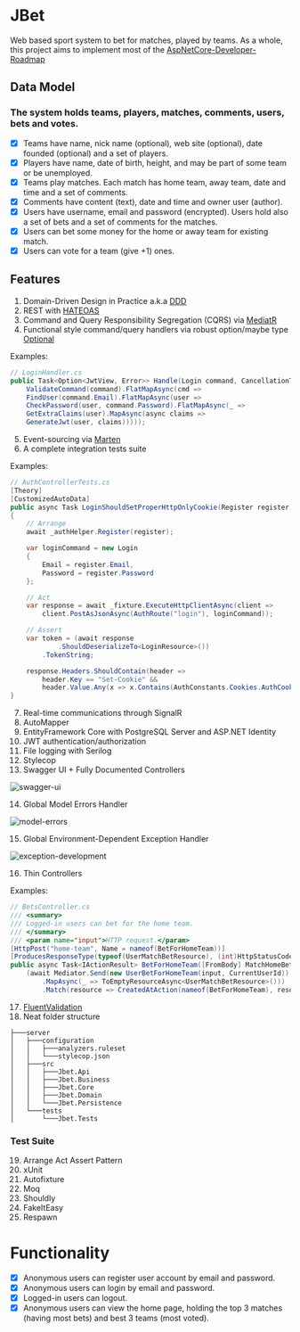 # JBet
Web based sport system to bet for matches, played by teams.
As a whole, this project aims to implement most of the [AspNetCore-Developer-Roadmap](https://github.com/MoienTajik/AspNetCore-Developer-Roadmap)

## Data Model
### The system holds teams, players, matches, comments, users, bets and votes.
- [x] Teams have name, nick name (optional), web site (optional), date founded (optional) and a set of players.
- [x] Players have name, date of birth, height, and may be part of some team or be unemployed.
- [x] Teams play matches. Each match has home team, away team, date and time and a set of comments.
- [x] Comments have content (text), date and time and owner user (author).
- [x] Users have username, email and password (encrypted). Users hold also a set of bets and a set of comments for the matches.
- [x] Users can bet some money for the home or away team for existing match.
- [x] Users can vote for a team (give +1) ones.

## Features
1. Domain-Driven Design in Practice a.k.a [DDD](https://en.wikipedia.org/wiki/Domain-driven_design)
2. REST with [HATEOAS](https://github.com/riskfirst/riskfirst.hateoas)
3. Command and Query Responsibility Segregation (CQRS) via [MediatR](https://github.com/jbogard/MediatR)
4. Functional style command/query handlers via robust option/maybe type [Optional](https://github.com/nlkl/Optional)

Examples:
```csharp
// LoginHandler.cs
public Task<Option<JwtView, Error>> Handle(Login command, CancellationToken cancellationToken = default) =>
    ValidateCommand(command).FlatMapAsync(cmd =>
    FindUser(command.Email).FlatMapAsync(user =>
    CheckPassword(user, command.Password).FlatMapAsync(_ =>
    GetExtraClaims(user).MapAsync(async claims =>
    GenerateJwt(user, claims)))));
```
5. Event-sourcing via [Marten](https://jasperfx.github.io/marten/)
6. A complete integration tests suite

Examples:
```csharp
// AuthControllerTests.cs
[Theory]
[CustomizedAutoData]
public async Task LoginShouldSetProperHttpOnlyCookie(Register register)
{
    // Arrange
    await _authHelper.Register(register);

    var loginCommand = new Login
    {
        Email = register.Email,
        Password = register.Password
    };

    // Act
    var response = await _fixture.ExecuteHttpClientAsync(client =>
        client.PostAsJsonAsync(AuthRoute("login"), loginCommand));

    // Assert
    var token = (await response
            .ShouldDeserializeTo<LoginResource>())
        .TokenString;

    response.Headers.ShouldContain(header =>
        header.Key == "Set-Cookie" &&
        header.Value.Any(x => x.Contains(AuthConstants.Cookies.AuthCookieName) && x.Contains(token)));
}
```
7. Real-time communications through SignalR
8. AutoMapper
9. EntityFramework Core with PostgreSQL Server and ASP.NET Identity
10. JWT authentication/authorization
11. File logging with Serilog
12. Stylecop
13. Swagger UI + Fully Documented Controllers

![swagger-ui](https://devadventures.net/wp-content/uploads/2018/06/swagger-ui-new.png)

14. Global Model Errors Handler

![model-errors](https://devadventures.net/wp-content/uploads/2018/05/model-errors.png)

15. Global Environment-Dependent Exception Handler

![exception-development](https://devadventures.net/wp-content/uploads/2018/06/exception-development.png)

16. Thin Controllers

Examples:
```csharp
// BetsController.cs
/// <summary>
/// Logged-in users can bet for the home team.
/// </summary>
/// <param name="input">HTTP request.</param>
[HttpPost("home-team", Name = nameof(BetForHomeTeam))]
[ProducesResponseType(typeof(UserMatchBetResource), (int)HttpStatusCode.Created)]
public async Task<IActionResult> BetForHomeTeam([FromBody] MatchHomeBetInput input) =>
    (await Mediator.Send(new UserBetForHomeTeam(input, CurrentUserId))
        .MapAsync(_ => ToEmptyResourceAsync<UserMatchBetResource>()))
        .Match(resource => CreatedAtAction(nameof(BetForHomeTeam), resource), Error);
```
17. [FluentValidation](https://fluentvalidation.net/)
18. Neat folder structure
```
├───server
│   ├───configuration
│   │   ├───analyzers.ruleset
│   │   └───stylecop.json
│   ├───src
│   │   ├───Jbet.Api
│   │   ├───Jbet.Business
│   │   ├───Jbet.Core
│   │   ├───Jbet.Domain
│   │   └───Jbet.Persistence
│   └───tests
│       └───Jbet.Tests
```
### Test Suite
19. Arrange Act Assert Pattern
20. xUnit
21. Autofixture
22. Moq
23. Shouldly
24. FakeItEasy
25. Respawn

# Functionality
- [x] Anonymous users can register user account by email and password.
- [x] Anonymous users can login by email and password.
- [x] Logged-in users can logout.
- [x] Anonymous users can view the home page, holding the top 3 matches (having most bets) and best 3 teams (most voted).
